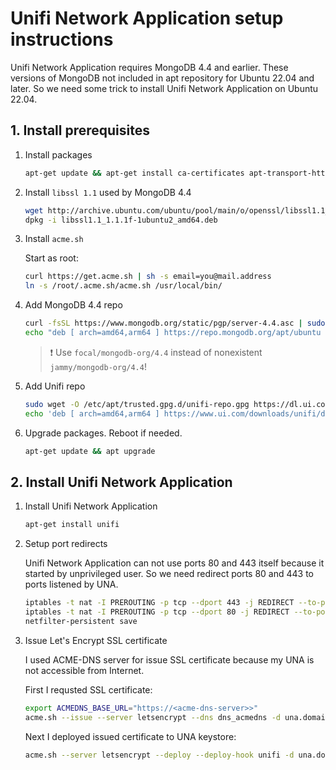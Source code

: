 # Unifi Network Application setup instructions
Unifi Network Application requires MongoDB 4.4 and earlier. These versions of MongoDB not included in apt repository for Ubuntu 22.04 and later. So we need some trick to install Unifi Network Application on Ubuntu 22.04.
## 1. Install prerequisites
1. Install packages
    ```bash
    apt-get update && apt-get install ca-certificates apt-transport-https net-tools jq socat iptables-persistent
    ```
1. Install `libssl 1.1` used by MongoDB 4.4
    ```bash
    wget http://archive.ubuntu.com/ubuntu/pool/main/o/openssl/libssl1.1_1.1.1f-1ubuntu2_amd64.deb
    dpkg -i libssl1.1_1.1.1f-1ubuntu2_amd64.deb
    ```
1. Install `acme.sh`
    
    Start as root:
    ```bash
    curl https://get.acme.sh | sh -s email=you@mail.address
    ln -s /root/.acme.sh/acme.sh /usr/local/bin/
    ```
1. Add MongoDB 4.4 repo
    ```bash
    curl -fsSL https://www.mongodb.org/static/pgp/server-4.4.asc | sudo gpg --dearmour -o /etc/apt/trusted.gpg.d/mongodb-4.4.gpg
    echo "deb [ arch=amd64,arm64 ] https://repo.mongodb.org/apt/ubuntu focal/mongodb-org/4.4 multiverse" | sudo tee /etc/apt/sources.list.d/mongodb-org-4.4.list
    ```

    > :exclamation: Use `focal/mongodb-org/4.4` instead of nonexistent `jammy/mongodb-org/4.4`!

1. Add Unifi repo
    ```bash
    sudo wget -O /etc/apt/trusted.gpg.d/unifi-repo.gpg https://dl.ui.com/unifi/unifi-repo.gpg
    echo 'deb [ arch=amd64,arm64 ] https://www.ui.com/downloads/unifi/debian stable ubiquiti' | sudo tee /etc/apt/sources.list.d/100-ubnt-unifi.list
    ```
1. Upgrade packages. Reboot if needed.
    ```bash
    apt-get update && apt upgrade
    ```
## 2. Install Unifi Network Application
1. Install Unifi Network Application
    ```bash
    apt-get install unifi
    ```
1. Setup port redirects

    Unifi Network Application can not use ports 80 and 443 itself because it started by unprivileged user. So we need redirect ports 80 and 443 to ports listened by UNA.
    ```bash
    iptables -t nat -I PREROUTING -p tcp --dport 443 -j REDIRECT --to-ports 8443
    iptables -t nat -I PREROUTING -p tcp --dport 80 -j REDIRECT --to-ports 8080
    netfilter-persistent save
    ```
1. Issue Let's Encrypt SSL certificate
    
    I used ACME-DNS server for issue SSL certificate because my UNA is not accessible from Internet.

    First I requsted SSL certificate:
    ```bash
    export ACMEDNS_BASE_URL="https://<acme-dns-server>>"    
    acme.sh --issue --server letsencrypt --dns dns_acmedns -d una.domain.tld --log    
    ```
    Next I deployed issued certificate to UNA keystore:
    ```bash
    acme.sh --server letsencrypt --deploy --deploy-hook unifi -d una.domain.tld --log
    ```
